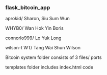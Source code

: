 ### flask_bitcoin_app
aprokid/ Sharon, Siu Sum Wun


WHYB0/ Wan Hok Yin Boris


connorlo999/ Lo Yuk Long


wilson-t WT/ Tang Wai Shun Wilson


Bitcoin system folder consists of 3 files/ ports


templates folder includes index.html code
